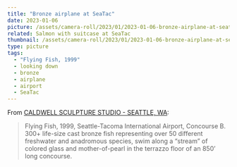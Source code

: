 ```yaml
---
title: "Bronze airplane at SeaTac"
date: 2023-01-06
picture: /assets/camera-roll/2023/01/2023-01-06-bronze-airplane-at-seatac/20230106_050938501_iOS.jpg
related: Salmon with suitcase at SeaTac
thumbnail: /assets/camera-roll/2023/01/2023-01-06-bronze-airplane-at-seatac/20230106_050938501_iOS-thumbnail.jpg
type: picture
tags:
  - "Flying Fish, 1999"
  - looking down
  - bronze
  - airplane
  - airport
  - SeaTac
---
```


From [CALDWELL SCULPTURE STUDIO - SEATTLE, WA](https://www.caldwellsculpturestudio.com/about):
> Flying Fish, 1999, Seattle-Tacoma International Airport, Concourse B. 300+ life-size cast bronze fish representing over 50 different freshwater and anadromous species, swim along a “stream” of colored glass and mother-of-pearl in the terrazzo floor of an 850’ long concourse.